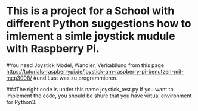 # This is a project for a School with different Python suggestions how to imlement a simle joystick mudule with Raspberry Pi. 
#You need Joystick Model, Wandler, Verkabllung from this page https://tutorials-raspberrypi.de/joystick-am-raspberry-pi-benutzen-mit-mcp3008/ 
#und Lust was zu programmieren.

###The right code is under this name joystick_test.py If you want to implement the code, you should be shure that you have virtual environment for Python3.



